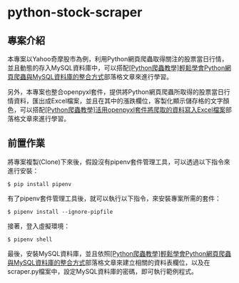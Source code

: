 # python-stock-scraper #

## 專案介紹 ##

本專案以Yahoo奇摩股市為例，利用Python網頁爬蟲取得關注的股票當日行情，並且動態的存入MySQL資料庫中，可以搭配[[Python爬蟲教學]輕鬆學會Python網頁爬蟲與MySQL資料庫的整合方式](https://www.learncodewithmike.com/2020/08/python-scraper-integrate-with-mysql.html)部落格文章來進行學習。

另外，本專案也整合openpyxl套件，提供將Python網頁爬蟲所取得的股票當日行情資料，匯出成Excel檔案，並且在其中的漲跌欄位，客製化顯示儲存格的文字顏色，可以搭配[[Python爬蟲教學]活用openpyxl套件將爬取的資料寫入Excel檔案](https://www.learncodewithmike.com/2020/08/python-write-to-an-excel-file-using-openpyxl-module.html)部落格文章來進行學習。

## 前置作業 ##

將專案複製(Clone)下來後，假設沒有pipenv套件管理工具，可以透過以下指令來進行安裝：

`$ pip install pipenv`

有了pipenv套件管理工具後，就可以執行以下指令，來安裝專案所需的套件：

`$ pipenv install --ignore-pipfile`

接著，登入虛擬環境：

`$ pipenv shell`

最後，安裝MySQL資料庫，並且依照[[Python爬蟲教學]輕鬆學會Python網頁爬蟲與MySQL資料庫的整合方式](https://www.learncodewithmike.com/2020/08/python-scraper-integrate-with-mysql.html)部落格文章來建立相關的資料表欄位，以及在scraper.py檔案中，設定MySQL資料庫的密碼，即可執行範例程式。